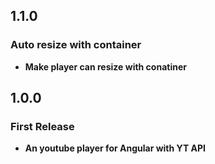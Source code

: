 ## 1.1.0

### Auto resize with container

* **Make player can resize with conatiner**


## 1.0.0

### First Release

* **An youtube player for Angular with YT API**
